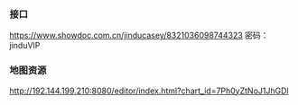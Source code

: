 ### 接口
https://www.showdoc.com.cn/jinducasey/8321036098744323
密码：jinduVIP



### 地图资源

http://192.144.199.210:8080/editor/index.html?chart_id=7Ph0yZtNoJ1JhGDl
